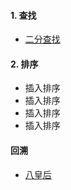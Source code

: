 #### 1. 查找
   * [二分查找](/articles/二分查找.md)

#### 2. 排序
   * 插入排序
   * 插入排序
   * 插入排序
   * 插入排序
#### 回溯
  * [八皇后](/articles/八皇后.md)
